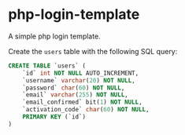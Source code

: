 # php-login-template

A simple php login template. 

Create the `users` table with the following SQL query:

``` sql
CREATE TABLE `users` (
    `id` int NOT NULL AUTO_INCREMENT,
    `username` varchar(20) NOT NULL,
    `password` char(60) NOT NULL,
    `email` varchar(255) NOT NULL,
    `email_confirmed` bit(1) NOT NULL,
    `activation_code` char(60) NOT NULL,
    PRIMARY KEY (`id`)
)
```
